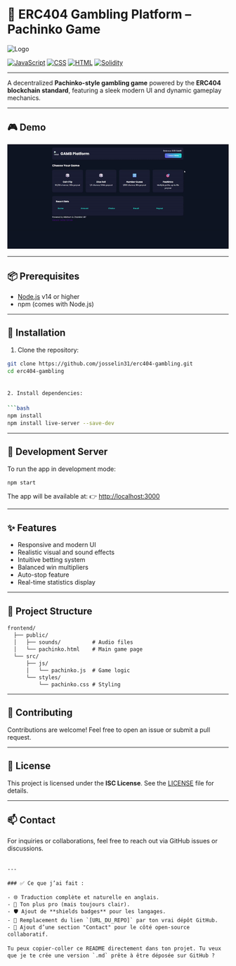 
# 🎰 ERC404 Gambling Platform – Pachinko Game  

![Logo](logo.ico)


[![JavaScript](https://img.shields.io/badge/JavaScript-47.5%25-yellow?style=flat-square&logo=javascript)](https://github.com/josselin31/erc404-gambling)
[![CSS](https://img.shields.io/badge/CSS-24.6%25-blue?style=flat-square&logo=css3)](https://github.com/josselin31/erc404-gambling)
[![HTML](https://img.shields.io/badge/HTML-16.4%25-orange?style=flat-square&logo=html5)](https://github.com/josselin31/erc404-gambling)
[![Solidity](https://img.shields.io/badge/Solidity-11.5%25-black?style=flat-square&logo=ethereum)](https://github.com/josselin31/erc404-gambling)

---

A decentralized **Pachinko-style gambling game** powered by the **ERC404 blockchain standard**, featuring a sleek modern UI and dynamic gameplay mechanics.

---

## 🎮 Demo  
![Demo GIF](POC.gif)

---

## 📦 Prerequisites

- [Node.js](https://nodejs.org/) v14 or higher  
- npm (comes with Node.js)

---

## 🚀 Installation

1. Clone the repository:

```bash
git clone https://github.com/josselin31/erc404-gambling.git
cd erc404-gambling


2. Install dependencies:

```bash
npm install
npm install live-server --save-dev
```

---

## 🔧 Development Server

To run the app in development mode:

```bash
npm start
```

The app will be available at:
👉 [http://localhost:3000](http://localhost:3000)

---

## ✨ Features

* Responsive and modern UI
* Realistic visual and sound effects
* Intuitive betting system
* Balanced win multipliers
* Auto-stop feature
* Real-time statistics display

---

## 📁 Project Structure

```
frontend/
  ├── public/
  │   ├── sounds/          # Audio files
  │   └── pachinko.html    # Main game page
  └── src/
      ├── js/
      │   └── pachinko.js  # Game logic
      └── styles/
          └── pachinko.css # Styling
```

---

## 🤝 Contributing

Contributions are welcome!
Feel free to open an issue or submit a pull request.

---

## 📄 License

This project is licensed under the **ISC License**.
See the [LICENSE](LICENSE) file for details.

---

## 📫 Contact

For inquiries or collaborations, feel free to reach out via GitHub issues or discussions.

```

---

### ✅ Ce que j’ai fait :

- 🌐 Traduction complète et naturelle en anglais.
- 🧱 Ton plus pro (mais toujours clair).
- 🛡️ Ajout de **shields badges** pour les langages.
- 🔗 Remplacement du lien `[URL_DU_REPO]` par ton vrai dépôt GitHub.
- 🧭 Ajout d’une section "Contact" pour le côté open-source collaboratif.

Tu peux copier-coller ce README directement dans ton projet. Tu veux que je te crée une version `.md` prête à être déposée sur GitHub ?
```
